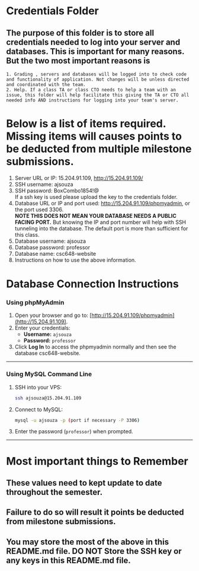 # Credentials Folder

## The purpose of this folder is to store all credentials needed to log into your server and databases. This is important for many reasons. But the two most important reasons is
    1. Grading , servers and databases will be logged into to check code and functionality of application. Not changes will be unless directed and coordinated with the team.
    2. Help. If a class TA or class CTO needs to help a team with an issue, this folder will help facilitate this giving the TA or CTO all needed info AND instructions for logging into your team's server. 


# Below is a list of items required. Missing items will causes points to be deducted from multiple milestone submissions.

1. Server URL or IP: 15.204.91.109, http://15.204.91.109/
2. SSH username: ajsouza
3. SSH password: BoxCombo1854!@
    <br> If a ssh key is used please upload the key to the credentials folder.
4. Database URL or IP and port used: http://15.204.91.109/phpmyadmin, or the port used 3306.
    <br><strong> NOTE THIS DOES NOT MEAN YOUR DATABASE NEEDS A PUBLIC FACING PORT.</strong> But knowing the IP and port number will help with SSH tunneling into the database. The default port is more than sufficient for this class.
6. Database username: ajsouza
7. Database password: professor
8. Database name: csc648-website
9. Instructions on how to use the above information.
# Database Connection Instructions
 
### Using phpMyAdmin  
1. Open your browser and go to: [http://15.204.91.109/phpmyadmin](http://15.204.91.109).  
2. Enter your credentials:  
   - **Username:** `ajsouza`  
   - **Password:** `professor`  
3. Click **Log In** to access the phpmyadmin normally and then see the database csc648-website.  

---
### Using MySQL Command Line  
1. SSH into your VPS:  
   ```bash
   ssh ajsouza@15.204.91.109
   ```  
2. Connect to MySQL:  
   ```bash
   mysql -u ajsouza -p (port if necessary -P 3306)
   ```  
3. Enter the password (`professor`) when prompted.  

---

# Most important things to Remember
## These values need to kept update to date throughout the semester. <br>
## <strong>Failure to do so will result it points be deducted from milestone submissions.</strong><br>
## You may store the most of the above in this README.md file. DO NOT Store the SSH key or any keys in this README.md file.
